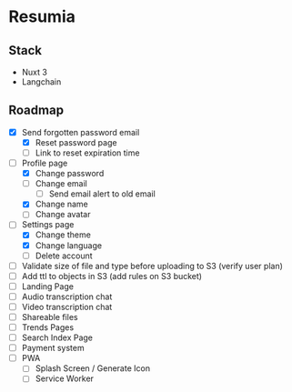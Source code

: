 # Resumia

## Stack

- Nuxt 3
- Langchain

## Roadmap

- [x] Send forgotten password email
	- [x] Reset password page
	- [ ] Link to reset expiration time
- [ ] Profile page
	- [x] Change password
	- [ ] Change email
		- [ ] Send email alert to old email
	- [x] Change name
	- [ ] Change avatar
- [ ] Settings page
	- [x] Change theme
	- [x] Change language
	- [ ] Delete account
- [ ] Validate size of file and type before uploading to S3 (verify user plan)
- [ ] Add ttl to objects in S3 (add rules on S3 bucket)
- [ ] Landing Page
- [ ] Audio transcription chat
- [ ] Video transcription chat
- [ ] Shareable files
- [ ] Trends Pages
- [ ] Search Index Page
- [ ] Payment system
- [ ] PWA
	- [ ] Splash Screen / Generate Icon
 	- [ ] Service Worker
